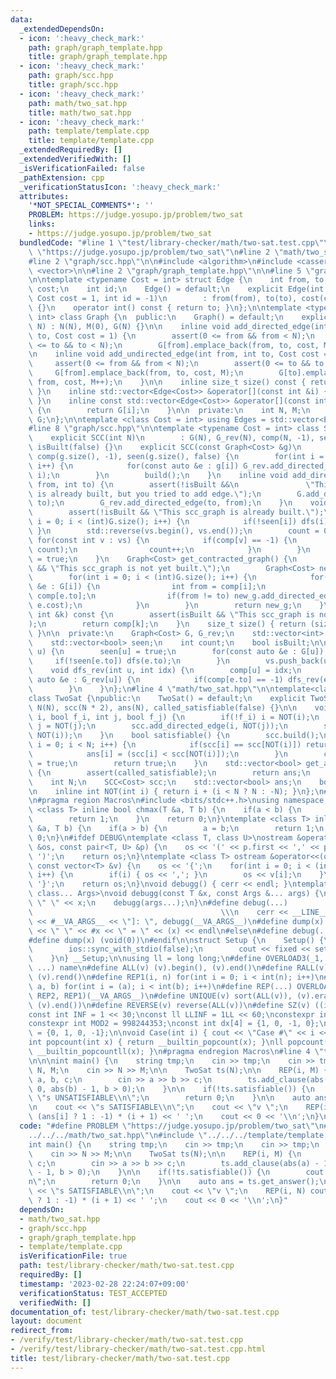 ```yaml
---
data:
  _extendedDependsOn:
  - icon: ':heavy_check_mark:'
    path: graph/graph_template.hpp
    title: graph/graph_template.hpp
  - icon: ':heavy_check_mark:'
    path: graph/scc.hpp
    title: graph/scc.hpp
  - icon: ':heavy_check_mark:'
    path: math/two_sat.hpp
    title: math/two_sat.hpp
  - icon: ':heavy_check_mark:'
    path: template/template.cpp
    title: template/template.cpp
  _extendedRequiredBy: []
  _extendedVerifiedWith: []
  _isVerificationFailed: false
  _pathExtension: cpp
  _verificationStatusIcon: ':heavy_check_mark:'
  attributes:
    '*NOT_SPECIAL_COMMENTS*': ''
    PROBLEM: https://judge.yosupo.jp/problem/two_sat
    links:
    - https://judge.yosupo.jp/problem/two_sat
  bundledCode: "#line 1 \"test/library-checker/math/two-sat.test.cpp\"\n#define PROBLEM\
    \ \"https://judge.yosupo.jp/problem/two_sat\"\n#line 2 \"math/two_sat.hpp\"\n\n\
    #line 2 \"graph/scc.hpp\"\n\n#include <algorithm>\n#include <cassert>\n#include\
    \ <vector>\n\n#line 2 \"graph/graph_template.hpp\"\n\n#line 5 \"graph/graph_template.hpp\"\
    \n\ntemplate <typename Cost = int> struct Edge {\n    int from, to;\n    Cost\
    \ cost;\n    int id;\n    Edge() = default;\n    explicit Edge(int from, int to,\
    \ Cost cost = 1, int id = -1)\n        : from(from), to(to), cost(cost), id(id)\
    \ {}\n    operator int() const { return to; }\n};\n\ntemplate <typename Cost =\
    \ int> class Graph {\n  public:\n    Graph() = default;\n    explicit Graph(int\
    \ N) : N(N), M(0), G(N) {}\n\n    inline void add_directed_edge(int from, int\
    \ to, Cost cost = 1) {\n        assert(0 <= from && from < N);\n        assert(0\
    \ <= to && to < N);\n        G[from].emplace_back(from, to, cost, M++);\n    }\n\
    \n    inline void add_undirected_edge(int from, int to, Cost cost = 1) {\n   \
    \     assert(0 <= from && from < N);\n        assert(0 <= to && to < N);\n   \
    \     G[from].emplace_back(from, to, cost, M);\n        G[to].emplace_back(to,\
    \ from, cost, M++);\n    }\n\n    inline size_t size() const { return G.size();\
    \ }\n    inline std::vector<Edge<Cost>> &operator[](const int &i) { return G[i];\
    \ }\n    inline const std::vector<Edge<Cost>> &operator[](const int &i) const\
    \ {\n        return G[i];\n    }\n\n  private:\n    int N, M;\n    std::vector<std::vector<Edge<Cost>>>\
    \ G;\n};\n\ntemplate <class Cost = int> using Edges = std::vector<Edge<Cost>>;\n\
    #line 8 \"graph/scc.hpp\"\n\ntemplate <typename Cost = int> class SCC {\n  public:\n\
    \    explicit SCC(int N)\n        : G(N), G_rev(N), comp(N, -1), seen(N, false),\
    \ isBuilt(false) {}\n    explicit SCC(const Graph<Cost> &g)\n        : G(g), G_rev(g.size()),\
    \ comp(g.size(), -1), seen(g.size(), false) {\n        for(int i = 0; i < (int)g.size();\
    \ i++) {\n            for(const auto &e : g[i]) G_rev.add_directed_edge(e.to,\
    \ i);\n        }\n        build();\n    }\n    inline void add_directed_edge(int\
    \ from, int to) {\n        assert(!isBuilt &&\n               \"This scc_graph\
    \ is already built, but you tried to add edge.\");\n        G.add_directed_edge(from,\
    \ to);\n        G_rev.add_directed_edge(to, from);\n    }\n    void build() {\n\
    \        assert(!isBuilt && \"This scc_graph is already built.\");\n        for(int\
    \ i = 0; i < (int)G.size(); i++) {\n            if(!seen[i]) dfs(i);\n       \
    \ }\n        std::reverse(vs.begin(), vs.end());\n        count = 0;\n       \
    \ for(const int v : vs) {\n            if(comp[v] == -1) {\n                dfs_rev(v,\
    \ count);\n                count++;\n            }\n        }\n        isBuilt\
    \ = true;\n    }\n    Graph<Cost> get_contracted_graph() {\n        assert(isBuilt\
    \ && \"This scc_graph is not yet built.\");\n        Graph<Cost> new_g(count);\n\
    \        for(int i = 0; i < (int)G.size(); i++) {\n            for(const auto\
    \ &e : G[i]) {\n                int from = comp[i];\n                int to =\
    \ comp[e.to];\n                if(from != to) new_g.add_directed_edge(from, to,\
    \ e.cost);\n            }\n        }\n        return new_g;\n    }\n    int operator[](const\
    \ int &k) const {\n        assert(isBuilt && \"This scc_graph is not yet built.\"\
    );\n        return comp[k];\n    }\n    size_t size() { return (size_t)count;\
    \ }\n\n  private:\n    Graph<Cost> G, G_rev;\n    std::vector<int> vs, comp;\n\
    \    std::vector<bool> seen;\n    int count;\n    bool isBuilt;\n\n    void dfs(int\
    \ u) {\n        seen[u] = true;\n        for(const auto &e : G[u]) {\n       \
    \     if(!seen[e.to]) dfs(e.to);\n        }\n        vs.push_back(u);\n    }\n\
    \    void dfs_rev(int u, int idx) {\n        comp[u] = idx;\n        for(const\
    \ auto &e : G_rev[u]) {\n            if(comp[e.to] == -1) dfs_rev(e.to, idx);\n\
    \        }\n    }\n};\n#line 4 \"math/two_sat.hpp\"\n\ntemplate<class Cost = int>\n\
    class TwoSat {\npublic:\n    TwoSat() = default;\n    explicit TwoSat(int N):\
    \ N(N), scc(N * 2), ans(N), called_satisfiable(false) {}\n\n    void add_clause(int\
    \ i, bool f_i, int j, bool f_j) {\n        if(!f_i) i = NOT(i);\n        if(!f_j)\
    \ j = NOT(j);\n        scc.add_directed_edge(i, NOT(j));\n        scc.add_directed_edge(j,\
    \ NOT(i));\n    }\n    bool satisfiable() {\n        scc.build();\n        for(int\
    \ i = 0; i < N; i++) {\n            if(scc[i] == scc[NOT(i)]) return false;\n\
    \            ans[i] = (scc[i] < scc[NOT(i)]);\n        }\n        called_satisfiable\
    \ = true;\n        return true;\n    }\n    std::vector<bool> get_answer() const\
    \ {\n        assert(called_satisfiable);\n        return ans;\n    }\n\nprivate:\n\
    \    int N;\n    SCC<Cost> scc;\n    std::vector<bool> ans;\n    bool called_satisfiable;\n\
    \n    inline int NOT(int i) { return i + (i < N ? N : -N); }\n};\n#line 1 \"template/template.cpp\"\
    \n#pragma region Macros\n#include <bits/stdc++.h>\nusing namespace std;\ntemplate\
    \ <class T> inline bool chmax(T &a, T b) {\n    if(a < b) {\n        a = b;\n\
    \        return 1;\n    }\n    return 0;\n}\ntemplate <class T> inline bool chmin(T\
    \ &a, T b) {\n    if(a > b) {\n        a = b;\n        return 1;\n    }\n    return\
    \ 0;\n}\n#ifdef DEBUG\ntemplate <class T, class U>\nostream &operator<<(ostream\
    \ &os, const pair<T, U> &p) {\n    os << '(' << p.first << ',' << p.second <<\
    \ ')';\n    return os;\n}\ntemplate <class T> ostream &operator<<(ostream &os,\
    \ const vector<T> &v) {\n    os << '{';\n    for(int i = 0; i < (int)v.size();\
    \ i++) {\n        if(i) { os << ','; }\n        os << v[i];\n    }\n    os <<\
    \ '}';\n    return os;\n}\nvoid debugg() { cerr << endl; }\ntemplate <class T,\
    \ class... Args>\nvoid debugg(const T &x, const Args &... args) {\n    cerr <<\
    \ \" \" << x;\n    debugg(args...);\n}\n#define debug(...)                   \
    \                                          \\\n    cerr << __LINE__ << \" [\"\
    \ << #__VA_ARGS__ << \"]: \", debugg(__VA_ARGS__)\n#define dump(x) cerr << __LINE__\
    \ << \" \" << #x << \" = \" << (x) << endl\n#else\n#define debug(...) (void(0))\n\
    #define dump(x) (void(0))\n#endif\n\nstruct Setup {\n    Setup() {\n        cin.tie(0);\n\
    \        ios::sync_with_stdio(false);\n        cout << fixed << setprecision(15);\n\
    \    }\n} __Setup;\n\nusing ll = long long;\n#define OVERLOAD3(_1, _2, _3, name,\
    \ ...) name\n#define ALL(v) (v).begin(), (v).end()\n#define RALL(v) (v).rbegin(),\
    \ (v).rend()\n#define REP1(i, n) for(int i = 0; i < int(n); i++)\n#define REP2(i,\
    \ a, b) for(int i = (a); i < int(b); i++)\n#define REP(...) OVERLOAD3(__VA_ARGS__,\
    \ REP2, REP1)(__VA_ARGS__)\n#define UNIQUE(v) sort(ALL(v)), (v).erase(unique(ALL(v)),\
    \ (v).end())\n#define REVERSE(v) reverse(ALL(v))\n#define SZ(v) ((int)(v).size())\n\
    const int INF = 1 << 30;\nconst ll LLINF = 1LL << 60;\nconstexpr int MOD = 1000000007;\n\
    constexpr int MOD2 = 998244353;\nconst int dx[4] = {1, 0, -1, 0};\nconst int dy[4]\
    \ = {0, 1, 0, -1};\n\nvoid Case(int i) { cout << \"Case #\" << i << \": \"; }\n\
    int popcount(int x) { return __builtin_popcount(x); }\nll popcount(ll x) { return\
    \ __builtin_popcountll(x); }\n#pragma endregion Macros\n#line 4 \"test/library-checker/math/two-sat.test.cpp\"\
    \n\n\nint main() {\n    string tmp;\n    cin >> tmp;\n    cin >> tmp;\n    int\
    \ N, M;\n    cin >> N >> M;\n\n    TwoSat ts(N);\n\n    REP(i, M) {\n        int\
    \ a, b, c;\n        cin >> a >> b >> c;\n        ts.add_clause(abs(a) - 1, a >\
    \ 0, abs(b) - 1, b > 0);\n    }\n\n    if(!ts.satisfiable()) {\n        cout <<\
    \ \"s UNSATISFIABLE\\n\";\n        return 0;\n    }\n\n    auto ans = ts.get_answer();\n\
    \n    cout << \"s SATISFIABLE\\n\";\n    cout << \"v \";\n    REP(i, N) cout <<\
    \ (ans[i] ? 1 : -1) * (i + 1) << ' ';\n    cout << 0 << '\\n';\n}\n"
  code: "#define PROBLEM \"https://judge.yosupo.jp/problem/two_sat\"\n#include \"\
    ../../../math/two_sat.hpp\"\n#include \"../../../template/template.cpp\"\n\n\n\
    int main() {\n    string tmp;\n    cin >> tmp;\n    cin >> tmp;\n    int N, M;\n\
    \    cin >> N >> M;\n\n    TwoSat ts(N);\n\n    REP(i, M) {\n        int a, b,\
    \ c;\n        cin >> a >> b >> c;\n        ts.add_clause(abs(a) - 1, a > 0, abs(b)\
    \ - 1, b > 0);\n    }\n\n    if(!ts.satisfiable()) {\n        cout << \"s UNSATISFIABLE\\\
    n\";\n        return 0;\n    }\n\n    auto ans = ts.get_answer();\n\n    cout\
    \ << \"s SATISFIABLE\\n\";\n    cout << \"v \";\n    REP(i, N) cout << (ans[i]\
    \ ? 1 : -1) * (i + 1) << ' ';\n    cout << 0 << '\\n';\n}"
  dependsOn:
  - math/two_sat.hpp
  - graph/scc.hpp
  - graph/graph_template.hpp
  - template/template.cpp
  isVerificationFile: true
  path: test/library-checker/math/two-sat.test.cpp
  requiredBy: []
  timestamp: '2023-02-28 22:24:07+09:00'
  verificationStatus: TEST_ACCEPTED
  verifiedWith: []
documentation_of: test/library-checker/math/two-sat.test.cpp
layout: document
redirect_from:
- /verify/test/library-checker/math/two-sat.test.cpp
- /verify/test/library-checker/math/two-sat.test.cpp.html
title: test/library-checker/math/two-sat.test.cpp
---
```

